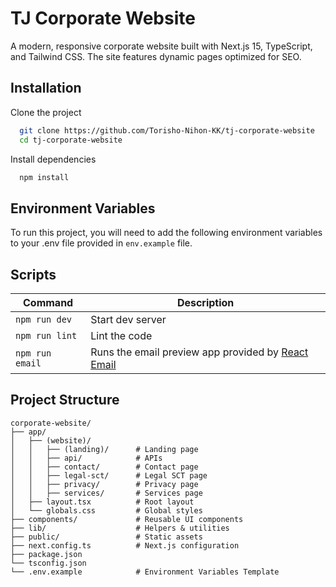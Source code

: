 # TJ Corporate Website

A modern, responsive corporate website built with Next.js 15, TypeScript, and Tailwind CSS.
The site features dynamic pages optimized for SEO.

## Installation

Clone the project

```bash
  git clone https://github.com/Torisho-Nihon-KK/tj-corporate-website
  cd tj-corporate-website
```

Install dependencies

```bash
  npm install
```

## Environment Variables

To run this project, you will need to add the following environment variables to your .env file provided in `env.example` file.

## Scripts

| Command         | Description                                                                                 |
| --------------- | ------------------------------------------------------------------------------------------- |
| `npm run dev`   | Start dev server                                                                            |
| `npm run lint`  | Lint the code                                                                               |
| `npm run email` | Runs the email preview app provided by [React Email](https://react.email/docs/introduction) |

## Project Structure

```
corporate-website/
├── app/
│   ├── (website)/
│   │   ├── (landing)/      # Landing page
│   │   ├── api/            # APIs
│   │   ├── contact/        # Contact page
│   │   ├── legal-sct/      # Legal SCT page
│   │   ├── privacy/        # Privacy page
│   │   ├── services/       # Services page
│   ├── layout.tsx          # Root layout
│   └── globals.css         # Global styles
├── components/             # Reusable UI components
├── lib/                    # Helpers & utilities
├── public/                 # Static assets
├── next.config.ts          # Next.js configuration
├── package.json
└── tsconfig.json
└── .env.example            # Environment Variables Template
```
